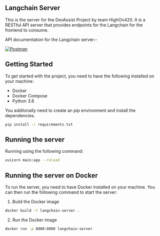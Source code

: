 ## Langchain Server

This is the server for the DevAssist Project by team HighOn420. It is a RESTful API server that provides endpoints for the Langchain for the frontend to consume.

API documentation for the Langchain server:- 

[![Postman](https://run.pstmn.io/button.svg)](https://documenter.getpostman.com/view/19816367/2sA2xnw94A)

## Getting Started

To get started with the project, you need to have the following installed on your machine:

- Docker
- Docker Compose
- Python 3.8

You additonally need to create an pip environment and install the dependencies.

```bash
pip install -r requirements.txt
```

## Running the server

Running using the following command:

```bash
uvicorn main:app --reload
```

## Running the server on Docker

To run the server, you need to have Docker installed on your machine. You can then run the following command to start the server:

1) Build the Docker image
```bash
docker build -t langchain-server .
```

2) Run the Docker image
```bash
docker run -p 8000:8000 langchain-server
```